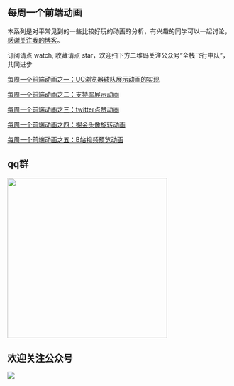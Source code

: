 ## 每周一个前端动画
本系列是对平常见到的一些比较好玩的动画的分析，有兴趣的同学可以一起讨论，[感谢关注我的博客](https://github.com/zhyjor/homepage-index)。

订阅请点 watch, 收藏请点 star，欢迎扫下方二维码关注公众号“全栈飞行中队”，共同进步

[每周一个前端动画之一：UC浏览器球队展示动画的实现](https://juejin.im/post/5a74902e5188257a64266f83)

[每周一个前端动画之二：支持率展示动画](https://juejin.im/post/5a7ffb22f265da4e9016a89a)

[每周一个前端动画之三：twitter点赞动画](https://juejin.im/post/5a918bcf6fb9a063475f9bf1)

[每周一个前端动画之四：掘金头像旋转动画](https://juejin.im/post/5a9bc63f6fb9a028be357720)

[每周一个前端动画之五：B站视频预览动画](https://juejin.im/post/5ced4d90e51d457755550851)


## qq群
<img width="360px" src="http://static.zhyjor.com/QQ2019-qun.png">

## 欢迎关注公众号
![](http://static.zhyjor.com/wexin.png)
